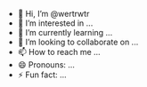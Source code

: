- 👋 Hi, I’m @wertrwtr
- 👀 I’m interested in ...
- 🌱 I’m currently learning ...
- 💞️ I’m looking to collaborate on ...
- 📫 How to reach me ...
- 😄 Pronouns: ...
- ⚡ Fun fact: ...

<!---
wertrwtr/wertrwtr is a ✨ special ✨ repository because its `README.md` (this file) appears on your GitHub profile.
You can click the Preview link to take a look at your changes.
--->
